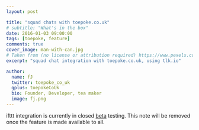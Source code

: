 ```yaml
---
layout: post

title: "squad chats with toepoke.co.uk"
# subtitle: "What's in the box"
date: 2016-01-03 09:00:00
tags: [toepoke, feature]
comments: true
cover_image: man-with-can.jpg
# Taken from (no license or attribution required) https://www.pexels.com/photo/marketing-man-person-communication-362/
excerpt: "squad chat integration with toepoke.co.uk, using tlk.io"

author:
  name: fJ
  twitter: toepoke_co_uk
  gplus: toepokeCoUk
  bio: Founder, Developer, tea maker
  image: fj.png
---
```


<p class="beta">
	ifttt integration is currently in closed <a href="https://en.wikipedia.org/wiki/Software_release_life_cycle#Open_and_closed_beta">beta</a> testing.
	This note will be removed once the feature is made available to all.
</p> 

